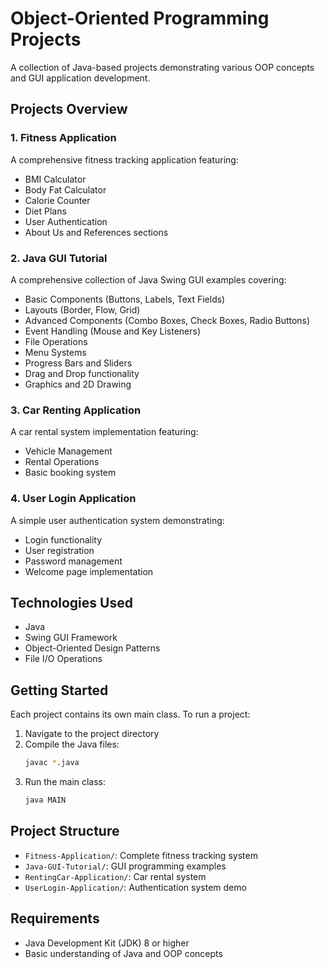 # Object-Oriented Programming Projects

A collection of Java-based projects demonstrating various OOP concepts and GUI application development.

## Projects Overview

### 1. Fitness Application
A comprehensive fitness tracking application featuring:
- BMI Calculator
- Body Fat Calculator
- Calorie Counter
- Diet Plans
- User Authentication
- About Us and References sections

### 2. Java GUI Tutorial
A comprehensive collection of Java Swing GUI examples covering:
- Basic Components (Buttons, Labels, Text Fields)
- Layouts (Border, Flow, Grid)
- Advanced Components (Combo Boxes, Check Boxes, Radio Buttons)
- Event Handling (Mouse and Key Listeners)
- File Operations
- Menu Systems
- Progress Bars and Sliders
- Drag and Drop functionality
- Graphics and 2D Drawing

### 3. Car Renting Application
A car rental system implementation featuring:
- Vehicle Management
- Rental Operations
- Basic booking system

### 4. User Login Application
A simple user authentication system demonstrating:
- Login functionality
- User registration
- Password management
- Welcome page implementation

## Technologies Used

- Java
- Swing GUI Framework
- Object-Oriented Design Patterns
- File I/O Operations

## Getting Started

Each project contains its own main class. To run a project:

1. Navigate to the project directory
2. Compile the Java files:
   ```bash
   javac *.java
   ```
3. Run the main class:
   ```bash
   java MAIN
   ```

## Project Structure

- `Fitness-Application/`: Complete fitness tracking system
- `Java-GUI-Tutorial/`: GUI programming examples
- `RentingCar-Application/`: Car rental system
- `UserLogin-Application/`: Authentication system demo

## Requirements

- Java Development Kit (JDK) 8 or higher
- Basic understanding of Java and OOP concepts 